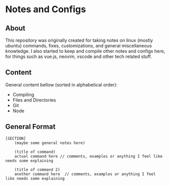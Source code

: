# Notes and Configs

## About

This repository was originally created for taking notes on linux (mostly ubuntu) commands, fixes, customizations, and general miscellaneous knowledge. I also started to keep and compile other notes and configs here, for things such as vue.js, neovim, vscode and other tech related stuff.

## Content

General content bellow (sorted in alphabetical order):

* Compiling
* Files and Directories
* Git
* Node

## General Format
```
[SECTION]
    (maybe some general notes here)
    
    (title of command)
    actual command here // comments, examples or anything I feel like needs some explaining
    
    (title of command 2)
    another command here  // comments, examples or anything I feel like needs some explaining
```

